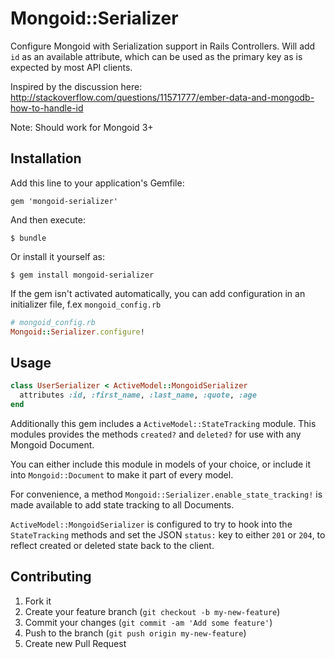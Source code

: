 # Mongoid::Serializer

Configure Mongoid with Serialization support in Rails Controllers. 
Will add `id` as an available attribute, which can be used as the primary key as is expected by most API clients.

Inspired by the discussion here: http://stackoverflow.com/questions/11571777/ember-data-and-mongodb-how-to-handle-id

Note: Should work for Mongoid 3+

## Installation

Add this line to your application's Gemfile:

    gem 'mongoid-serializer'

And then execute:

    $ bundle

Or install it yourself as:

    $ gem install mongoid-serializer

If the gem isn't activated automatically, you can add configuration in an initializer file, f.ex `mongoid_config.rb` 

```ruby
# mongoid_config.rb
Mongoid::Serializer.configure!
```

## Usage

```ruby
class UserSerializer < ActiveModel::MongoidSerializer
  attributes :id, :first_name, :last_name, :quote, :age
end
```

Additionally this gem includes a `ActiveModel::StateTracking` module. This modules provides the methods `created?` and `deleted?` for use with any Mongoid Document.

You can either include this module in models of your choice, or include it into `Mongoid::Document` to make it part of every model. 

For convenience, a method `Mongoid::Serializer.enable_state_tracking!` is made available to add state tracking to all Documents.

`ActiveModel::MongoidSerializer` is configured to try to hook into the `StateTracking` methods and set the JSON `status:` key to either `201` or `204`, to reflect created or deleted state back to the client.

## Contributing

1. Fork it
2. Create your feature branch (`git checkout -b my-new-feature`)
3. Commit your changes (`git commit -am 'Add some feature'`)
4. Push to the branch (`git push origin my-new-feature`)
5. Create new Pull Request
